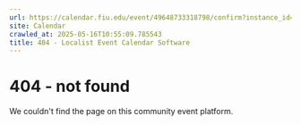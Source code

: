 ```yaml
---
url: https://calendar.fiu.edu/event/49648733318798/confirm?instance_id=49648733319823&return=https%3A%2F%2Fcalendar.fiu.edu%2Fcalendar%3Fevent_types%255B%255D%3D37290279036119
site: Calendar
crawled_at: 2025-05-16T10:55:09.785543
title: 404 - Localist Event Calendar Software
---
```


# 404 - not found
We couldn't find the page on this community event platform.
